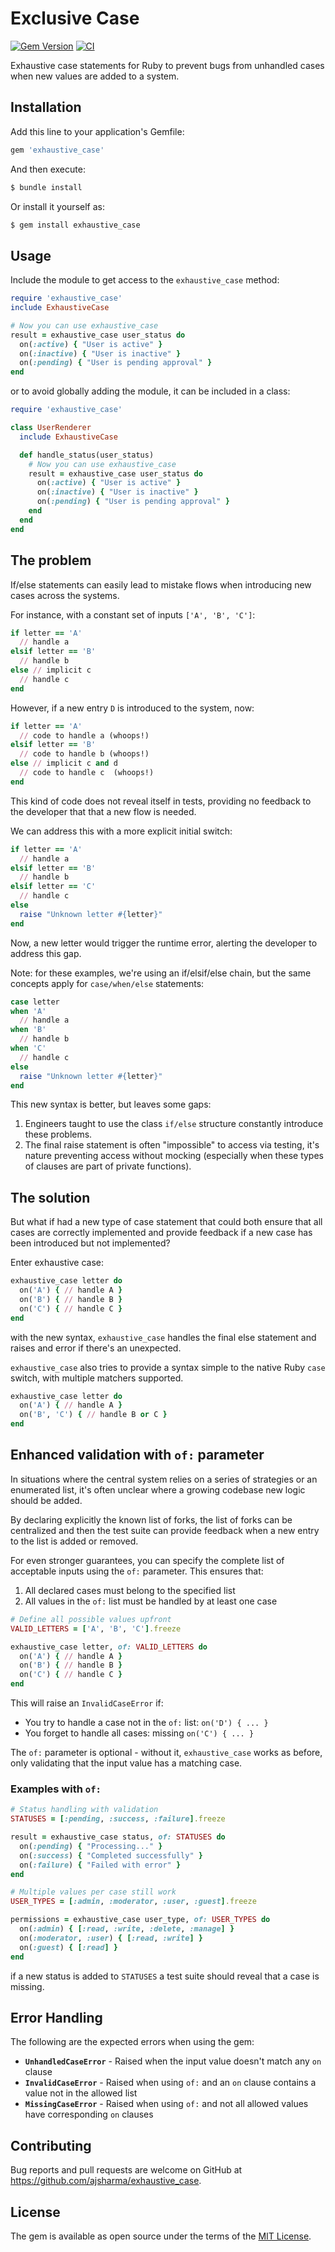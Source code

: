 # Exclusive Case

[![Gem Version](https://badge.fury.io/rb/exhaustive_case.svg)](https://badge.fury.io/rb/exhaustive_case)
[![CI](https://github.com/ajsharma/exhaustive_case/actions/workflows/ci.yml/badge.svg)](https://github.com/ajsharma/exhaustive_case/actions/workflows/ci.yml)

Exhaustive case statements for Ruby to prevent bugs from unhandled cases when new values are added to a system.

## Installation

Add this line to your application's Gemfile:

```ruby
gem 'exhaustive_case'
```

And then execute:

```bash
$ bundle install
```

Or install it yourself as:

```bash
$ gem install exhaustive_case
```

## Usage

Include the module to get access to the `exhaustive_case` method:

```ruby
require 'exhaustive_case'
include ExhaustiveCase

# Now you can use exhaustive_case
result = exhaustive_case user_status do
  on(:active) { "User is active" }
  on(:inactive) { "User is inactive" }
  on(:pending) { "User is pending approval" }
end
```

or to avoid globally adding the module, it can be included in a class:

```ruby
require 'exhaustive_case'

class UserRenderer
  include ExhaustiveCase

  def handle_status(user_status)
    # Now you can use exhaustive_case
    result = exhaustive_case user_status do
      on(:active) { "User is active" }
      on(:inactive) { "User is inactive" }
      on(:pending) { "User is pending approval" }
    end
  end
end
```

## The problem

If/else statements can easily lead to mistake flows when introducing new cases across the systems.

For instance, with a constant set of inputs `['A', 'B', 'C']`:

```ruby
if letter == 'A'
  // handle a
elsif letter == 'B'
  // handle b
else // implicit c
  // handle c 
end
```

However, if a new entry `D` is introduced to the system, now:

```ruby
if letter == 'A'
  // code to handle a (whoops!)
elsif letter == 'B'
  // code to handle b (whoops!)
else // implicit c and d
  // code to handle c  (whoops!)
end
```

This kind of code does not reveal itself in tests, providing no feedback to the developer that that a new flow is needed.

We can address this with a more explicit initial switch:

```ruby
if letter == 'A'
  // handle a
elsif letter == 'B'
  // handle b
elsif letter == 'C'
  // handle c
else 
  raise "Unknown letter #{letter}"
end
```

Now, a new letter would trigger the runtime error, alerting the developer to address this gap.

Note: for these examples, we're using an if/elsif/else chain, but the same concepts apply for `case/when/else` statements:

```ruby
case letter
when 'A'
  // handle a
when 'B'
  // handle b
when 'C'
  // handle c
else 
  raise "Unknown letter #{letter}"
end
```

This new syntax is better, but leaves some gaps:

1. Engineers taught to use the class `if/else` structure constantly introduce these problems.
2. The final raise statement is often "impossible" to access via testing, it's nature preventing access without mocking (especially when these types of clauses are part of private functions).

## The solution

But what if had a new type of case statement that could both ensure that all cases are correctly implemented and provide feedback if a new case has been introduced but not implemented?

Enter exhaustive case:

```ruby
exhaustive_case letter do 
  on('A') { // handle A }
  on('B') { // handle B }
  on('C') { // handle C }
end
```

with the new syntax, `exhaustive_case` handles the final else statement and raises and error if there's an unexpected.

`exhaustive_case` also tries to provide a syntax simple to the native Ruby `case` switch, with multiple matchers supported.


```ruby
exhaustive_case letter do 
  on('A') { // handle A }
  on('B', 'C') { // handle B or C }
end
```

## Enhanced validation with `of:` parameter

In situations where the central system relies on a series of strategies or an enumerated list, it's often unclear where a growing codebase new logic should be added.

By declaring explicitly the known list of forks, the list of forks can be centralized and then the test suite can provide feedback when a new entry to the list is added or removed.

For even stronger guarantees, you can specify the complete list of acceptable inputs using the `of:` parameter. This ensures that:

1. All declared cases must belong to the specified list
2. All values in the `of:` list must be handled by at least one case

```ruby
# Define all possible values upfront
VALID_LETTERS = ['A', 'B', 'C'].freeze

exhaustive_case letter, of: VALID_LETTERS do 
  on('A') { // handle A }
  on('B') { // handle B }
  on('C') { // handle C }
end
```

This will raise an `InvalidCaseError` if:
- You try to handle a case not in the `of:` list: `on('D') { ... }` 
- You forget to handle all cases: missing `on('C') { ... }`

The `of:` parameter is optional - without it, `exhaustive_case` works as before, only validating that the input value has a matching case.

### Examples with `of:`

```ruby
# Status handling with validation
STATUSES = [:pending, :success, :failure].freeze

result = exhaustive_case status, of: STATUSES do
  on(:pending) { "Processing..." }
  on(:success) { "Completed successfully" }
  on(:failure) { "Failed with error" }
end

# Multiple values per case still work
USER_TYPES = [:admin, :moderator, :user, :guest].freeze

permissions = exhaustive_case user_type, of: USER_TYPES do
  on(:admin) { [:read, :write, :delete, :manage] }
  on(:moderator, :user) { [:read, :write] }
  on(:guest) { [:read] }
end
```

if a new status is added to `STATUSES` a test suite should reveal that a case is missing.

## Error Handling

The following are the expected errors when using the gem:

- **`UnhandledCaseError`** - Raised when the input value doesn't match any `on` clause
- **`InvalidCaseError`** - Raised when using `of:` and an `on` clause contains a value not in the allowed list
- **`MissingCaseError`** - Raised when using `of:` and not all allowed values have corresponding `on` clauses

## Contributing

Bug reports and pull requests are welcome on GitHub at https://github.com/ajsharma/exhaustive_case.

## License

The gem is available as open source under the terms of the [MIT License](https://opensource.org/licenses/MIT).
